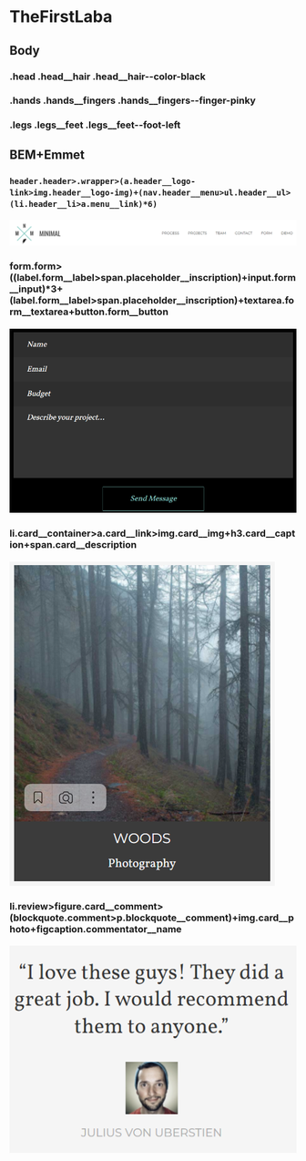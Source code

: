 # TheFirstLaba

## Body

### .head .head__hair .head__hair--color-black
### .hands .hands__fingers .hands__fingers--finger-pinky
### .legs .legs__feet .legs__feet--foot-left

## BEM+Emmet

### ```header.header>.wrapper>(a.header__logo-link>img.header__logo-img)+(nav.header__menu>ul.header__ul>(li.header__li>a.menu__link)*6)```
#### ![скриншот к шапке](/img/%D0%A8%D0%B0%D0%BF%D0%BA%D0%B0.png)

### form.form>((label.form__label>span.placeholder__inscription)+input.form__input)*3+(label.form__label>span.placeholder__inscription)+textarea.form__textarea+button.form__button
#### ![скриншот к форме](/img/%D0%A4%D0%BE%D1%80%D0%BC%D0%B0.png)

### li.card__container>a.card__link>img.card__img+h3.card__caption+span.card__description
#### ![скриншот к карточке](/img/%D0%9A%D0%B0%D1%80%D1%82%D0%BE%D1%87%D0%BA%D0%B0.png)

### li.review>figure.card__comment>(blockquote.comment>p.blockquote__comment)+img.card__photo+figcaption.commentator__name
#### ![скриншот к комментарию](/img/%D0%9A%D0%BE%D0%BC%D0%BC%D0%B5%D0%BD%D1%82%D0%B0%D1%80%D0%B8%D0%B9.png)

